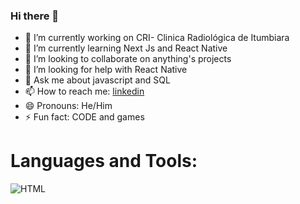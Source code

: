 ### Hi there 👋

<!--
**wilderbarboza/wilderbarboza** is a ✨ _special_ ✨ repository because its `README.md` (this file) appears on your GitHub profile.

Here are some ideas to get you started:
-->
- 🔭 I’m currently working on CRI- Clinica Radiológica de Itumbiara
- 🌱 I’m currently learning Next Js and React Native
- 👯 I’m looking to collaborate on anything's projects
- 🤔 I’m looking for help with React Native
- 💬 Ask me about javascript and SQL
- 📫 How to reach me: [linkedin](https://www.linkedin.com/in/wilder-barboza-885555101/)
- 😄 Pronouns: He/Him
- ⚡ Fun fact: CODE and games

# Languages and Tools:
<picture>
 <source media="(prefers-color-scheme: dark)" srcset="https://img.shields.io/badge/HTML5-E34F26?style=for-the-badge&logo=html5&logoColor=white">
 <source media="(prefers-color-scheme: light)" srcset="[YOUR-LIGHTMODE-IMAGE](https://img.shields.io/badge/HTML5-E34F26?style=for-the-badge&logo=html5&logoColor=white)">
 <img alt="HTML" src="[YOUR-DEFAULT-IMAGE](https://img.shields.io/badge/HTML5-E34F26?style=for-the-badge&logo=html5&logoColor=white)">
</picture>
